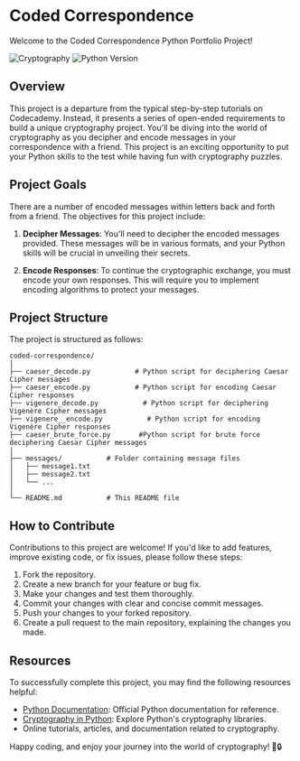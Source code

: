 # Coded Correspondence

Welcome to the Coded Correspondence Python Portfolio Project!

![Cryptography](https://img.shields.io/badge/Cryptography-Challenge-blue.svg)
![Python Version](https://img.shields.io/badge/Python-3.x-brightgreen.svg)

## Overview

This project is a departure from the typical step-by-step tutorials on Codecademy. Instead, it presents a series of open-ended requirements to build a unique cryptography project. You'll be diving into the world of cryptography as you decipher and encode messages in your correspondence with a friend. This project is an exciting opportunity to put your Python skills to the test while having fun with cryptography puzzles.

## Project Goals

There are a number of encoded messages within letters back and forth from a friend. The objectives for this project include:

1. **Decipher Messages**: You'll need to decipher the encoded messages provided. These messages will be in various formats, and your Python skills will be crucial in unveiling their secrets.

2. **Encode Responses**: To continue the cryptographic exchange, you must encode your own responses. This will require you to implement encoding algorithms to protect your messages.

## Project Structure

The project is structured as follows:

```
coded-correspondence/
│
├── caeser_decode.py           # Python script for deciphering Caesar Cipher messages
├── caeser_encode.py           # Python script for encoding Caesar Cipher responses
├── vigenere_decode.py           # Python script for deciphering Vigenère Cipher messages
├── vigenere__encode.py           # Python script for encoding Vigenère Cipher responses
├── caeser_brute_force.py       #Python script for brute force deciphering Caesar Cipher messages
|
├── messages/           # Folder containing message files
│   ├── message1.txt
│   ├── message2.txt
│   └── ...
│
└── README.md           # This README file
```

## How to Contribute

Contributions to this project are welcome! If you'd like to add features, improve existing code, or fix issues, please follow these steps:

1. Fork the repository.
2. Create a new branch for your feature or bug fix.
3. Make your changes and test them thoroughly.
4. Commit your changes with clear and concise commit messages.
5. Push your changes to your forked repository.
6. Create a pull request to the main repository, explaining the changes you made.

## Resources

To successfully complete this project, you may find the following resources helpful:

- [Python Documentation](https://docs.python.org/3/): Official Python documentation for reference.
- [Cryptography in Python](https://docs.python.org/3/library/crypto.html): Explore Python's cryptography libraries.
- Online tutorials, articles, and documentation related to cryptography.

Happy coding, and enjoy your journey into the world of cryptography! 📜🔒
